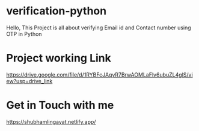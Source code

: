 # verification-python
Hello, This Project is all about verifying Email id and Contact number using OTP in Python

# Project working Link
https://drive.google.com/file/d/1RYBFcJAqvR7BrwAOMLaFlv6ubuZL4glS/view?usp=drive_link

# Get in Touch with me
https://shubhamlingayat.netlify.app/
